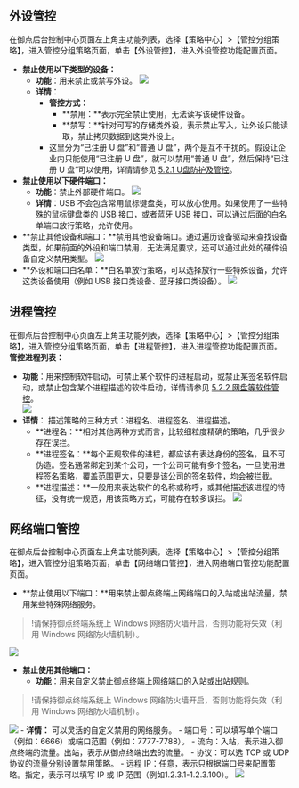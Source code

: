 
## 外设管控
在御点后台控制中心页面左上角主功能列表，选择【策略中心】>【管控分组策略】，进入管控分组策略页面，单击【外设管控】，进入外设管控功能配置页面。
- **禁止使用以下类型的设备：**
	- **功能**：用来禁止或禁写外设。
	![](https://main.qcloudimg.com/raw/77a0ea1140ecf3b12d206765453b4f66.png)  
	- **详情**：
		- **管控方式：**
			- **禁用：**表示完全禁止使用，无法读写该硬件设备。
			- **禁写：**针对可写的存储类外设，表示禁止写入，让外设只能读取，禁止拷贝数据到这类外设上。
		- 这里分为“已注册 U 盘”和“普通 U 盘”，两个是互不干扰的。假设让企业内只能使用“已注册 U 盘”，就可以禁用“普通 U 盘”，然后保持“已注册 U 盘”可以使用，详情请参见 [5.2.1 U盘防护及管控](#5.2.1-U盘防护及管控)。
- **禁止使用以下硬件端口：**
	- **功能**：禁止外部硬件端口。
	![](https://main.qcloudimg.com/raw/784050611d1872c9f89233d0fcdc880c.png)
	- **详情**：USB 不会包含常用鼠标键盘类，可以放心使用。如果使用了一些特殊的鼠标键盘类的 USB 接口，或者蓝牙 USB 接口，可以通过后面的白名单端口放行策略，允许使用。  
- **禁止其他设备和端口：**禁用其他设备端口。通过遍历设备驱动来查找设备类型，如果前面的外设和端口禁用，无法满足要求，还可以通过此处的硬件设备自定义禁用类型。
![](https://main.qcloudimg.com/raw/a961c4b6b5c936e092f708a7527d40b5.png)
- **外设和端口白名单：**白名单放行策略，可以选择放行一些特殊设备，允许这类设备使用（例如 USB 接口类设备、蓝牙接口类设备）。
![](https://main.qcloudimg.com/raw/a75a99cc66fc7949c7b93714eb909912.png)

## 进程管控
在御点后台控制中心页面左上角主功能列表，选择【策略中心】>【管控分组策略】，进入管控分组策略页面，单击【进程管控】，进入进程管控功能配置页面。
**管控进程列表：**
- **功能**：用来控制软件启动，可禁止某个软件的进程启动，或禁止某签名软件启动，或禁止包含某个进程描述的软件启动，详情请参见 [5.2.2 网盘等软件管控](#5.2.2-网盘等软件管控)。  
![](https://main.qcloudimg.com/raw/c3d038569734e9cb0a525a1a30c3e825.png)
- **详情**：
描述策略的三种方式：进程名、进程签名、进程描述。
	- **进程名：**相对其他两种方式而言，比较细粒度精确的策略，几乎很少存在误拦。
	- **进程签名：**每个正规软件的进程，都应该有表达身份的签名，且不可伪造。签名通常绑定到某个公司，一个公司可能有多个签名，一旦使用进程签名策略，覆盖范围更大，只要是该公司的签名软件，均会被拦截。
	- **进程描述：**一般用来表达软件的名称或称呼，或其他描述该进程的特征，没有统一规范，用该策略方式，可能存在较多误拦。
![](https://main.qcloudimg.com/raw/9322c323b1efdf2daea168a225e175e4.png)


## 网络端口管控
在御点后台控制中心页面左上角主功能列表，选择【策略中心】>【管控分组策略】，进入管控分组策略页面，单击【网络端口管控】，进入网络端口管控功能配置页面。
- **禁止使用以下端口：**用来禁止御点终端上网络端口的入站或出站流量，禁用某些特殊网络服务。
>!请保持御点终端系统上 Windows 网络防火墙开启，否则功能将失效（利用 Windows 网络防火墙机制）。
> 
![](https://main.qcloudimg.com/raw/a5fdfbe06597351ceb1fc7fccfecff10.png)

- **禁止使用其他端口：**
	- **功能**：用来自定义禁止御点终端上网络端口的入站或出站规则。
>!请保持御点终端系统上 Windows 网络防火墙开启，否则功能将失效（利用 Windows 网络防火墙机制）。 
>
![](https://main.qcloudimg.com/raw/ad383e0422851a2aa15de19527e07adf.png)
	- **详情：**
	可以灵活的自定义禁用的网络服务。
		- 	端口号：可以填写单个端口（例如：6666）或端口范围（例如：7777-7788）。
		- 	流向：入站，表示进入御点终端的流量。出站，表示从御点终端出去的流量。
		- 	协议：可以选 TCP 或 UDP 协议的流量分别设置禁用策略。
		- 	远程 IP：任意，表示只根据端口号来配置策略。指定，表示可以填写 IP 或 IP 范围（例如1.2.3.1-1.2.3.100）。
![](https://main.qcloudimg.com/raw/787bec1a9f828b17a722ddc4900cf3fb.png)
